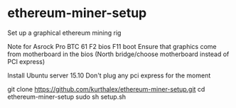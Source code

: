 # ethereum-miner-setup
Set up a graphical ethereum mining rig

Note for Asrock Pro BTC 61 
F2 bios
F11 boot
Ensure that graphics come from motherboard in the bios (North bridge/choose motherboard instead of PCI express)

Install Ubuntu server 15.10
Don't plug any pci express for the moment

git clone https://github.com/kurthalex/ethereum-miner-setup.git
cd ethereum-miner-setup
sudo sh setup.sh 
